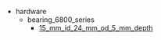 * hardware
  * bearing_6800_series
    * [15_mm_id_24_mm_od_5_mm_depth](hardware/bearing_6800_series/15_mm_id_24_mm_od_5_mm_depth)
